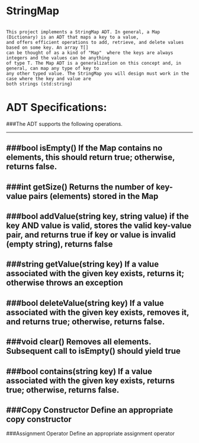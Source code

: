 # StringMap

~~~

This project implements a StringMap ADT. In general, a Map (Dictionary) is an ADT that maps a key to a value,
and offers efficient operations to add, retrieve, and delete values based on some key. An array T[] 
can be thought of as a kind of "Map"  where the keys are always integers and the values can be anything 
of type T. The Map ADT is a generalization on this concept and, in general, can map any type of key to 
any other typed value. The StringMap you will design must work in the case where the key and value are 
both strings (std:string)

~~~

# ADT Specifications:
###The ADT supports the following operations.

---
###bool isEmpty()
If the Map contains no elements, this should return true; otherwise, returns false.
---
###int getSize()
Returns the number of key-value pairs (elements) stored in the Map
---
###bool addValue(string key, string value)
if the key AND value is valid, stores the valid key-value pair, and returns true
if key or value is invalid (empty string), returns false
---
###string getValue(string key)
If a value associated with the given key exists, returns it; otherwise throws an exception
---
###bool deleteValue(string key)
If a value associated with the given key exists, removes it, and returns true; otherwise, returns false.
---
###void clear() 
Removes all elements. Subsequent call to isEmpty() should yield true
---
###bool contains(string key)
If a value associated with the given key exists, returns true; otherwise, returns false.
---
###Copy Constructor
Define an appropriate copy constructor
---
###Assignment Operator
Define an appropriate assignment operator

